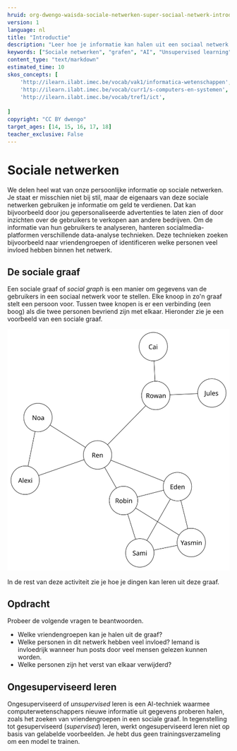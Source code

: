 ```yaml
---
hruid: org-dwengo-waisda-sociale-netwerken-super-sociaal-netwerk-introductie
version: 1
language: nl
title: "Introductie"
description: "Leer hoe je informatie kan halen uit een sociaal netwerk."
keywords: ["Sociale netwerken", "grafen", "AI", "Unsupervised learning"]
content_type: "text/markdown"
estimated_time: 10
skos_concepts: [
    'http://ilearn.ilabt.imec.be/vocab/vak1/informatica-wetenschappen', 
    'http://ilearn.ilabt.imec.be/vocab/curr1/s-computers-en-systemen',
    'http://ilearn.ilabt.imec.be/vocab/tref1/ict',

]
copyright: "CC BY dwengo"
target_ages: [14, 15, 16, 17, 18]
teacher_exclusive: False
---
```


# Sociale netwerken

We delen heel wat van onze persoonlijke informatie op sociale netwerken. Je staat er misschien niet bij stil, maar de eigenaars van deze sociale netwerken gebruiken je informatie om geld te verdienen. Dat kan bijvoorbeeld door jou gepersonaliseerde advertenties te laten zien of door inzichten over de gebruikers te verkopen aan andere bedrijven. Om de informatie van hun gebruikers te analyseren, hanteren socialmedia-platformen verschillende data-analyse technieken. Deze technieken zoeken bijvoorbeeld naar vriendengroepen of identificeren welke personen veel invloed hebben binnen het netwerk.  

## De sociale graaf

Een sociale graaf of *social graph* is een manier om gegevens van de gebruikers in een sociaal netwerk voor te stellen. Elke knoop in zo'n graaf stelt een persoon voor. Tussen twee knopen is er een verbinding (een boog) als die twee personen bevriend zijn met elkaar. Hieronder zie je een voorbeeld van een sociale graaf.

!["Voorbeeld van een sociale graaf."](img/voorbeeld_sociale_graaf.svg)

In de rest van deze activiteit zie je hoe je dingen kan leren uit deze graaf.

<div class="dwengo-content assignment">
<h2 class="title">Opdracht</h2>
<div class="content">
Probeer de volgende vragen te beantwoorden.
<ul>
<li>Welke vriendengroepen kan je halen uit de graaf?</li>
<li>Welke personen in dit netwerk hebben veel invloed? Iemand is invloedrijk wanneer hun posts door veel mensen gelezen kunnen worden.</li>
<li>Welke personen zijn het verst van elkaar verwijderd? </li>
</ul>
</div>
</div>




<div class="dwengo-content sideinfo">
<h2 class="title">Ongesuperviseerd leren</h2>
<div class="content">
Ongesuperviseerd of <em>unsupervised</em> leren is een AI-techniek waarmee computerwetenschappers nieuwe informatie uit gegevens proberen halen, zoals het zoeken van vriendengroepen in een sociale graaf. In tegenstelling tot gesuperviseerd (<em>supervised</em>) leren, werkt ongesuperviseerd leren niet op basis van gelabelde voorbeelden. Je hebt dus geen trainingsverzameling om een model te trainen.  
</div>
</div>

